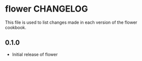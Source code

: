 flower CHANGELOG
================

This file is used to list changes made in each version of the flower cookbook.

0.1.0
-----
- Initial release of flower
